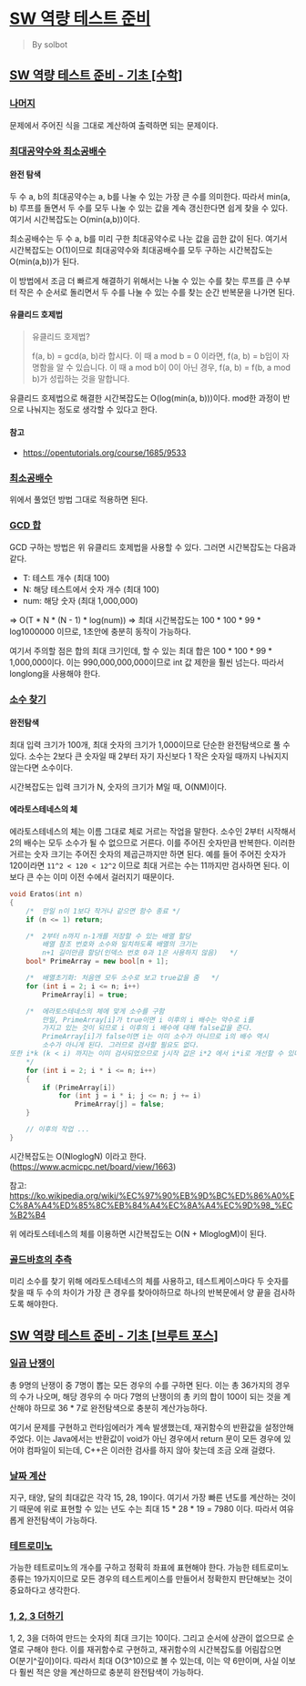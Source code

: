 # [SW 역량 테스트 준비](https://www.acmicpc.net/workbook/codeplus)
> By solbot

## [SW 역량 테스트 준비 - 기초 [수학]](https://www.acmicpc.net/workbook/view/3935)
### [나머지](https://www.acmicpc.net/problem/10430)
문제에서 주어진 식을 그대로 계산하여 출력하면 되는 문제이다.

### [최대공약수와 최소공배수](https://www.acmicpc.net/problem/2609)
#### 완전 탐색
두 수 a, b의 최대공약수는 a, b를 나눌 수 있는 가장 큰 수를 의미한다. 따라서 min(a, b) 루프를 돌면서 두 수를 모두 나눌 수 있는 값을 계속 갱신한다면 쉽게 찾을 수 있다. 여기서 시간복잡도는 O(min(a,b))이다.

최소공배수는 두 수 a, b를 미리 구한 최대공약수로 나눈 값을 곱한 값이 된다. 여기서 시간복잡도는 O(1)이므로 최대공약수와 최대공배수를 모두 구하는 시간복잡도는 O(min(a,b))가 된다.

이 방법에서 조금 더 빠르게 해결하기 위해서는 나눌 수 있는 수를 찾는 루프를 큰 수부터 작은 수 순서로 돌리면서 두 수를 나눌 수 있는 수를 찾는 순간 반복문을 나가면 된다.

#### 유클리드 호제법
> 유클리드 호제법?
>
> f(a, b) = gcd(a, b)라 합시다. 이 때 a mod b = 0 이라면, f(a, b) = b임이 자명함을 알 수 있습니다. 이 때 a mod b이 0이 아닌 경우, f(a, b) = f(b, a mod b)가 성립하는 것을 말합니다.

유클리드 호제법으로 해결한 시간복잡도는 O(log(min(a, b)))이다. mod한 과정이 반으로 나눠지는 정도로 생각할 수 있다고 한다.

#### 참고
- <https://opentutorials.org/course/1685/9533>


### [최소공배수](https://www.acmicpc.net/problem/1934)
위에서 풀었던 방법 그대로 적용하면 된다.


### [GCD 합](https://www.acmicpc.net/problem/9613)
GCD 구하는 방법은 위 유클리드 호제법을 사용할 수 있다. 그러면 시간복잡도는 다음과 같다.
- T: 테스트 개수 (최대 100)
- N: 해당 테스트에서 숫자 개수 (최대 100)
- num: 해당 숫자 (최대 1,000,000)

=> O(T * N * (N - 1) * log(num))
=> 최대 시간복잡도는 100 * 100 * 99 * log1000000 이므로, 1초안에 충분히 동작이 가능하다.

여기서 주의할 점은 합의 최대 크기인데, 할 수 있는 최대 합은 100 * 100 * 99 * 1,000,000이다. 이는 990,000,000,000이므로 int 값 제한을 훨씬 넘는다. 따라서 longlong을 사용해야 한다.

### [소수 찾기](https://www.acmicpc.net/problem/1978)
#### 완전탐색
최대 입력 크기가 100개, 최대 숫자의 크기가 1,000이므로 단순한 완전탐색으로 풀 수 있다. 소수는 2보다 큰 숫자일 때 2부터 자기 자신보다 1 작은 숫자일 때까지 나눠지지 않는다면 소수이다.

시간복잡도는 입력 크기가 N, 숫자의 크기가 M일 때, O(NM)이다.

#### 에라토스테네스의 체
에라토스테네스의 체는 이름 그대로 체로 거르는 작업을 말한다. 소수인 2부터 시작해서 2의 배수는 모두 소수가 될 수 없으므로 거른다. 이를 주어진 숫자만큼 반복한다. 이러한 거르는 숫자 크기는 주어진 숫자의 제곱근까지만 하면 된다. 예를 들어 주어진 숫자가 120이라면 `11^2 < 120 < 12^2` 이므로 최대 거르는 수는 11까지만 검사하면 된다. 이보다 큰 수는 이미 이전 수에서 걸러지기 때문이다.

```cpp
void Eratos(int n)
{
    /*  만일 n이 1보다 작거나 같으면 함수 종료 */
    if (n <= 1) return;

    /*	2부터 n까지 n-1개를 저장할 수 있는 배열 할당
		배열 참조 번호와 소수와 일치하도록 배열의 크기는
		n+1 길이만큼 할당(인덱스 번호 0과 1은 사용하지 않음)	*/
	bool* PrimeArray = new bool[n + 1];

	/*  배열초기화: 처음엔 모두 소수로 보고 true값을 줌	*/
	for (int i = 2; i <= n; i++)
	    PrimeArray[i] = true;

	/*	에라토스테네스의 체에 맞게 소수를 구함
		만일, PrimeArray[i]가 true이면 i 이후의 i 배수는 약수로 i를
		가지고 있는 것이 되므로 i 이후의 i 배수에 대해 false값을 준다.
		PrimeArray[i]가 false이면 i는 이미 소수가 아니므로 i의 배수 역시
		소수가 아니게 된다. 그러므로 검사할 필요도 없다.
또한 i*k (k < i) 까지는 이미 검사되었으므로 j시작 값은 i*2 에서 i*i로 개선할 수 있다.
	*/
	for (int i = 2; i * i <= n; i++)
	{
		if (PrimeArray[i])
			for (int j = i * i; j <= n; j += i)
			    PrimeArray[j] = false;
	}

	// 이후의 작업 ...
}
```

시간복잡도는 O(NloglogN) 이라고 한다. (https://www.acmicpc.net/board/view/1663)

참고: <https://ko.wikipedia.org/wiki/%EC%97%90%EB%9D%BC%ED%86%A0%EC%8A%A4%ED%85%8C%EB%84%A4%EC%8A%A4%EC%9D%98_%EC%B2%B4>

위 에라토스테네스의 체를 이용하면 시간복잡도는 O(N + MloglogM)이 된다.


### [골드바흐의 추측](https://www.acmicpc.net/problem/6588)
미리 소수를 찾기 위해 에라토스테네스의 체를 사용하고, 테스트케이스마다 두 숫자를 찾을 때 두 수의 차이가 가장 큰 경우를 찾아야하므로 하나의 반복문에서 양 끝을 검사하도록 해야한다.


## [SW 역량 테스트 준비 - 기초 [브루트 포스]](https://www.acmicpc.net/workbook/view/3936)

### [일곱 난쟁이](https://www.acmicpc.net/problem/2309)
총 9명의 난쟁이 중 7명이 뽑는 모든 경우의 수를 구하면 된다. 이는 총 36가지의 경우의 수가 나오며, 해당 경우의 수 마다 7명의 난쟁이의 총 키의 합이 100이 되는 것을 계산해야 하므로 36 * 7로 완전탐색으로 충분히 계산가능하다.

여기서 문제를 구현하고 런타임에러가 계속 발생했는데, 재귀함수의 반환값을 설정안해주었다. 이는 Java에서는 반환값이 void가 아닌 경우에서 return 문이 모든 경우에 있어야 컴파일이 되는데, C++은 이러한 검사를 하지 않아 찾는데 조금 오래 걸렸다.

### [날짜 계산](https://www.acmicpc.net/problem/1476)
지구, 태양, 달의 최대값은 각각 15, 28, 19이다. 여기서 가장 빠른 년도를 계산하는 것이기 때문에 위로 표현할 수 있는 년도 수는 최대 15 * 28 * 19 = 7980 이다. 따라서 여유롭게 완전탐색이 가능하다.

### [테트로미노](https://www.acmicpc.net/problem/14500)
가능한 테트로미노의 개수를 구하고 정확히 좌표에 표현해야 한다. 가능한 테트로미노 종류는 19가지이므로 모든 경우의 테스트케이스를 만들어서 정확한지 판단해보는 것이 중요하다고 생각한다.

### [1, 2, 3 더하기](https://www.acmicpc.net/problem/9095)
1, 2, 3을 더하여 만드는 숫자의 최대 크기는 10이다. 그리고 순서에 상관이 없으므로 순열로 구해야 한다. 이를 재귀함수로 구현하고, 재귀함수의 시간복잡도를 어림잡으면 O(분기^깊이)이다. 따라서 최대 O(3^10)으로 볼 수 있는데, 이는 약 6만이며, 사실 이보다 훨씬 적은 양을 계산하므로 충분히 완전탐색이 가능하다.